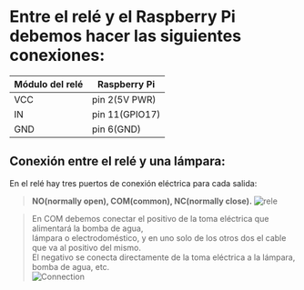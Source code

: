 # Entre el relé y el Raspberry Pi debemos hacer las siguientes conexiones:

|Módulo del relé   | Raspberry Pi   |
|---|---|
|VCC   |pin 2(5V PWR)   |
|IN   |pin 11(GPIO17)   |
|GND   |pin 6(GND)   |

## Conexión entre el relé y una lámpara:
En el relé hay tres puertos de conexión eléctrica para cada salida:

>**NO(normally open), COM(common), NC(normally close).**
![rele](https://i1.wp.com/www.peatonet.com/wp/wp-content/uploads/2014/11/PB080196.png?w=348)





>En COM debemos conectar el positivo de la toma eléctrica que alimentará la bomba de agua,      
>lámpara o electrodoméstico, y en uno solo de los otros
>dos el cable que va al positivo del mismo.     
>El negativo se conecta directamente de la toma eléctrica a la lámpara, bomba de agua, etc.      
![Connection](https://gitlab.com/17610/suizaMirror/blob/develop/static/images/DiagramaFullGpio.jpg)
